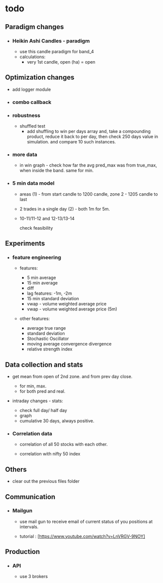 # todo

## Paradigm changes

- ### Heikin Ashi Candles - paradigm

  - use this candle paradigm for band_4
  - calculations:
    - very 1st candle, open (ha) = open

## Optimization changes

- add logger module

- ### combo callback

- ### robustness

  - shuffled test
    - add shuffling to win per days array and, take a compounding product, reduce it back to per day, then check 250 days value in simulation. and compare 10 such instances.

- ### more data

  - in win graph - check how far the avg pred_max was from true_max, when inside the band. same for min.

- ### 5 min data model

  - areas (1) - from start candle to 1200 candle, zone 2 - 1205 candle to last
  - 2 trades in a single day (2) - both 1m for 5m.
  - 10-11/11-12 and 12-13/13-14

     check feasibility

## Experiments

- ### feature engineering

  - features:
    - 5 min average
    - 15 min average
    - diff
    - lag features: -1m, -2m
    - 15 min standard deviation
    - vwap - volume weighted average price
    - vwap - volume weighted average price (5m)

  - other features:
    - average true range
    - standard deviation
    - Stochastic Oscillator
    - moving average convergence divergence
    - relative strength index

## Data collection and stats

- get mean from open of 2nd zone. and from prev day close.
  - for min, max.
  - for both pred and real.

- intraday changes - stats:
  - check full day/ half day
  - graph
  - cumulative 30 days, always positive.

- ### Correlation data

  - correlation of all 50 stocks with each other.

  - correlation with nifty 50 index

## Others

- clear out the previous files folder

## Communication

- ### Mailgun

  - use mail gun to receive email of current status of you positions at intervals.

  - tutorial : [https://www.youtube.com/watch?v=LnVRGV-9NOY]

## Production

- ### API

  - use 3 brokers

